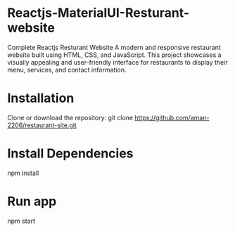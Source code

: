 # Reactjs-MaterialUI-Resturant-website
Complete Reactjs Resturant Website 
A modern and responsive restaurant website built using HTML, CSS, and JavaScript. This project showcases a visually appealing and user-friendly interface for restaurants to display their menu, services, and contact information.

# Installation
Clone or download the repository:
git clone https://github.com/aman-2206/restaurant-site.git

# Install Dependencies
npm install

# Run app
npm start
